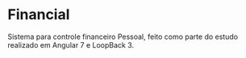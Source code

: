 # Financial

Sistema para controle financeiro Pessoal, feito como parte do estudo realizado em Angular 7 e LoopBack 3.
